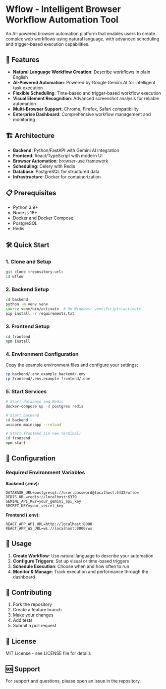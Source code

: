 # Wflow - Intelligent Browser Workflow Automation Tool

An AI-powered browser automation platform that enables users to create complex web workflows using natural language, with advanced scheduling and trigger-based execution capabilities.

## 🚀 Features

- **Natural Language Workflow Creation**: Describe workflows in plain English
- **AI-Powered Automation**: Powered by Google Gemini AI for intelligent task execution
- **Flexible Scheduling**: Time-based and trigger-based workflow execution
- **Visual Element Recognition**: Advanced screenshot analysis for reliable automation
- **Multi-Browser Support**: Chrome, Firefox, Safari compatibility
- **Enterprise Dashboard**: Comprehensive workflow management and monitoring

## 🏗️ Architecture

- **Backend**: Python/FastAPI with Gemini AI integration
- **Frontend**: React/TypeScript with modern UI
- **Browser Automation**: browser-use framework
- **Scheduling**: Celery with Redis
- **Database**: PostgreSQL for structured data
- **Infrastructure**: Docker for containerization

## 📋 Prerequisites

- Python 3.9+
- Node.js 18+
- Docker and Docker Compose
- PostgreSQL
- Redis

## 🛠️ Quick Start

### 1. Clone and Setup

```bash
git clone <repository-url>
cd wflow
```

### 2. Backend Setup

```bash
cd backend
python -m venv venv
source venv/bin/activate  # On Windows: venv\Scripts\activate
pip install -r requirements.txt
```

### 3. Frontend Setup

```bash
cd frontend
npm install
```

### 4. Environment Configuration

Copy the example environment files and configure your settings:

```bash
cp backend/.env.example backend/.env
cp frontend/.env.example frontend/.env
```

### 5. Start Services

```bash
# Start database and Redis
docker-compose up -d postgres redis

# Start backend
cd backend
uvicorn main:app --reload

# Start frontend (in new terminal)
cd frontend
npm start
```

## 🔧 Configuration

### Required Environment Variables

**Backend (.env):**
```
DATABASE_URL=postgresql://user:password@localhost:5432/wflow
REDIS_URL=redis://localhost:6379
GEMINI_API_KEY=your_gemini_api_key
SECRET_KEY=your_secret_key
```

**Frontend (.env):**
```
REACT_APP_API_URL=http://localhost:8000
REACT_APP_WS_URL=ws://localhost:8000/ws
```

## 📖 Usage

1. **Create Workflow**: Use natural language to describe your automation
2. **Configure Triggers**: Set up visual or time-based triggers
3. **Schedule Execution**: Choose when and how often to run
4. **Monitor & Manage**: Track execution and performance through the dashboard

## 🤝 Contributing

1. Fork the repository
2. Create a feature branch
3. Make your changes
4. Add tests
5. Submit a pull request

## 📄 License

MIT License - see LICENSE file for details

## 🆘 Support

For support and questions, please open an issue in the repository.